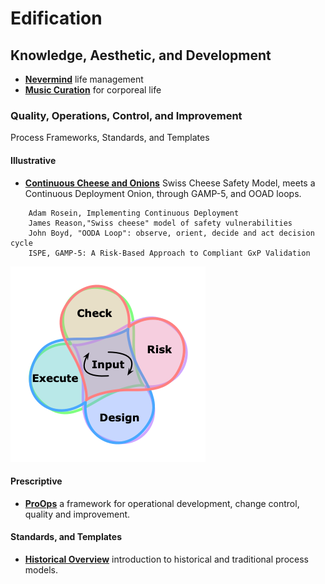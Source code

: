 # Edification

## Knowledge, Aesthetic, and Development

* <b>[Nevermind](Nevermind.pdf)</b> life management
* <b>[Music Curation](./music/README.md#music-curation)</b> for corporeal life

### Quality, Operations, Control, and Improvement

Process Frameworks, Standards, and Templates

#### Illustrative

* <b>[Continuous Cheese and Onions](Operations.pdf)</b> Swiss Cheese Safety Model, meets a Continuous Deployment Onion, through GAMP-5, and OOAD loops.
```
    Adam Rosein, Implementing Continuous Deployment
    James Reason,"Swiss cheese" model of safety vulnerabilities
    John Boyd, "OODA Loop": observe, orient, decide and act decision cycle
    ISPE, GAMP-5: A Risk-Based Approach to Compliant GxP Validation
```
![Continuous Loop](Operations-Framework-0.5.png)

#### Prescriptive

* <b>[ProOps](ProOps#README.md)</b> a framework for operational development, change control, quality and improvement.

#### Standards, and Templates

* <b>[Historical Overview](overview.md)</b> introduction to historical and traditional process models.

